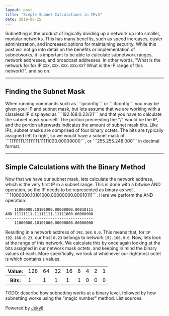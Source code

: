 ```yaml
---
layout: post
title: "Simple Subnet Calculations in IPv4"
date: 2019-06-25
---
```


Subnetting is the product of logically dividing up a network up into smaller, modular networks. This has many benefits, such as speed increases, easier administration, and increased options for maintaining security. While this post will not go into detail on the benefits or implementation of subnetworks, it is important to be able to calculate subnetwork ranges, network addresses, and broadcast addresses. In other words, "What is the network for for IP ```XXX.XXX.XXX.XXX/XX```? What is the IP range of this network?", and so on.
<hr> 
<h2>Finding the Subnet Mask</h2>  
When running commands such as ```ipconfig``` or ```ifconfig``` you may be given your IP and subnet mask, but lets assume that we are working with a classless IP displayed as ```192.168.0.23/21``` and that you have to calculate the subnet mask yourself. The portion preceeding the "/" would be the IP, and the portion afterwards indicates the amount of subnet mask bits. Like IPs, subnet masks are comprised of four binary octets. The bits are typically assigned left to right, so we would have a subnet mask of ```11111111.11111111.11111000.00000000```,  or ```255.255.248.000``` in decimal format. 
<hr>  
<h2>Simple Calculations with the Binary Method</h2>  
Now that we have our subnet mask, lets calculate the network address, which is the very first IP in a subnet range. This is done with a bitwise AND operation, so the IP needs to be represented as binary as well, ```11000000.10101000.00000000.00010111```.  
Here we perform the AND operation:  

```    11000000.10101000.00000000.00010111```  
```AND 11111111.11111111.11111000.00000000```    
```---------------------------------------```  
```    11000000.10101000.00000000.00000000```  
  
Resulting in a network address of ```192.168.0.0```. This means that, for ```IP 192.168.0.23```, our host ```0.23``` belongs to network ```192.168.0.0```. Now, lets look at the range of this network. We calculate this by once again looking at the bits assigned in our network mask octets, and keeping in mind the binary values of each. More specifically, we look at whichever our rightmost octet is which contains ```1``` values.  

<table>
  <tr>
    <th>Value:</th>
    <td>128</td>
    <td>64</td>
    <td>32</td>
    <td>16</td>
    <td>8</td>
    <td>4</td>
    <td>2</td>
    <td>1</td>
  </tr>
  <tr>
    <th>Bits:</th>
    <td>1</td>
    <td>1</td>
    <td>1</td>
    <td>1</td>
    <td>1</td>
    <td>0</td>
    <td>0</td>
    <td>0</td>
  </tr>
</table>  

TODO: describe how subnetting works at a binary level, followed by how subnetting works using the "magic number" method. List sources.

Powered by [Jekyll](http://jekyllrb.com)

